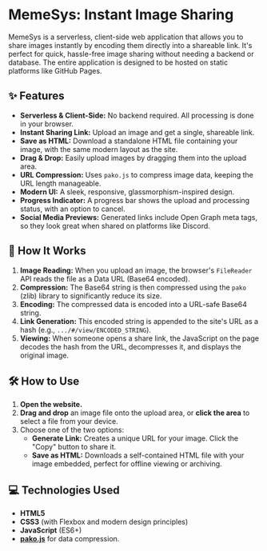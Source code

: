 # MemeSys: Instant Image Sharing

MemeSys is a serverless, client-side web application that allows you to share images instantly by encoding them directly into a shareable link. It's perfect for quick, hassle-free image sharing without needing a backend or database. The entire application is designed to be hosted on static platforms like GitHub Pages.

## ✨ Features

- **Serverless & Client-Side:** No backend required. All processing is done in your browser.
- **Instant Sharing Link:** Upload an image and get a single, shareable link.
- **Save as HTML:** Download a standalone HTML file containing your image, with the same modern layout as the site.
- **Drag & Drop:** Easily upload images by dragging them into the upload area.
- **URL Compression:** Uses `pako.js` to compress image data, keeping the URL length manageable.
- **Modern UI:** A sleek, responsive, glassmorphism-inspired design.
- **Progress Indicator:** A progress bar shows the upload and processing status, with an option to cancel.
- **Social Media Previews:** Generated links include Open Graph meta tags, so they look great when shared on platforms like Discord.

## 🚀 How It Works

1.  **Image Reading:** When you upload an image, the browser's `FileReader` API reads the file as a Data URL (Base64 encoded).
2.  **Compression:** The Base64 string is then compressed using the `pako` (zlib) library to significantly reduce its size.
3.  **Encoding:** The compressed data is encoded into a URL-safe Base64 string.
4.  **Link Generation:** This encoded string is appended to the site's URL as a hash (e.g., `.../#/view/ENCODED_STRING`).
5.  **Viewing:** When someone opens a share link, the JavaScript on the page decodes the hash from the URL, decompresses it, and displays the original image.

## 🛠️ How to Use

1.  **Open the website.**
2.  **Drag and drop** an image file onto the upload area, or **click the area** to select a file from your device.
3.  Choose one of the two options:
    *   **Generate Link:** Creates a unique URL for your image. Click the "Copy" button to share it.
    *   **Save as HTML:** Downloads a self-contained HTML file with your image embedded, perfect for offline viewing or archiving.

## 💻 Technologies Used

- **HTML5**
- **CSS3** (with Flexbox and modern design principles)
- **JavaScript** (ES6+)
- **[pako.js](https://github.com/nodeca/pako)** for data compression.
